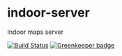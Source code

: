 # indoor-server
Indoor maps server

[![Build Status](https://travis-ci.org/jingsam/indoor-server.svg?branch=master)](https://travis-ci.org/jingsam/indoor-server) [![Greenkeeper badge](https://badges.greenkeeper.io/jingsam/indoor-server.svg)](https://greenkeeper.io/)
